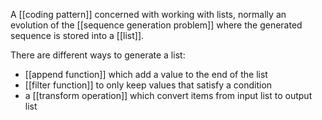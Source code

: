 A [[coding pattern]] concerned with working with lists, normally an evolution of the [[sequence generation problem]] where the generated sequence is stored into a [[list]].

There are different ways to generate a list:
- [[append function]] which add a value to the end of the list
- [[filter function]] to only keep values that satisfy a condition
- a [[transform operation]] which convert items from input list to output list
